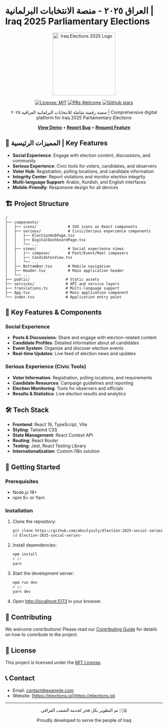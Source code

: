 # العراق ٢٠٢٥ - منصة الانتخابات البرلمانية | Iraq 2025 Parliamentary Elections

<div align="center">
  <img src="/public/logo.svg" alt="Iraq Elections 2025 Logo" width="200"/>
  
  [![License: MIT](https://img.shields.io/badge/License-MIT-green.svg)](https://opensource.org/licenses/MIT)
  [![PRs Welcome](https://img.shields.io/badge/PRs-welcome-brightgreen.svg)](CONTRIBUTING.md)
  [![GitHub stars](https://img.shields.io/github/stars/absulysuly/Election-2025-social-series-.svg?style=social)](https://github.com/absulysuly/Election-2025-social-series-/stargazers)

  <p>منصة رقمية شاملة للانتخابات البرلمانية العراقية ٢٠٢٥ | Comprehensive digital platform for Iraq 2025 Parliamentary Elections</p>
  
  [**View Demo**](#) • [**Report Bug**](https://github.com/absulysuly/Election-2025-social-series-/issues) • [**Request Feature**](https://github.com/absulysuly/Election-2025-social-series-/issues)
</div>

## 📌 المميزات الرئيسية | Key Features

- **Social Experience**: Engage with election content, discussions, and community
- **Serious Experience**: Civic tools for voters, candidates, and observers
- **Voter Hub**: Registration, polling locations, and candidate information
- **Integrity Center**: Report violations and monitor election integrity
- **Multi-language Support**: Arabic, Kurdish, and English interfaces
- **Mobile-Friendly**: Responsive design for all devices

## 🏗️ Project Structure

```
/
├── components/
│   ├── icons/              # SVG icons as React components
│   ├── serious/            # Civic/Serious experience components
│   │   ├── ElectionHubPage.tsx
│   │   ├── DigitalDashboardPage.tsx
│   │   └── ...
│   ├── views/              # Social experience views
│   │   ├── compose/        # Post/Event/Reel composers
│   │   ├── CandidatesView.tsx
│   │   └── ...
│   ├── BottomBar.tsx       # Mobile navigation
│   ├── Header.tsx          # Main application header
│   └── ...
├── public/                # Static assets
├── services/              # API and service layers
├── translations.ts        # Multi-language support
├── App.tsx                # Main application component
└── index.tsx              # Application entry point
```

## 🚀 Key Features & Components

### Social Experience
- **Posts & Discussions**: Share and engage with election-related content
- **Candidate Profiles**: Detailed information about all candidates
- **Event System**: Organize and discover election events
- **Real-time Updates**: Live feed of election news and updates

### Serious Experience (Civic Tools)
- **Voter Information**: Registration, polling locations, and requirements
- **Candidate Resources**: Campaign guidelines and reporting
- **Election Monitoring**: Tools for observers and officials
- **Results & Statistics**: Live election results and analytics

## 🛠️ Tech Stack

- **Frontend**: React 19, TypeScript, Vite
- **Styling**: Tailwind CSS
- **State Management**: React Context API
- **Routing**: React Router
- **Testing**: Jest, React Testing Library
- **Internationalization**: Custom i18n solution

## 🚀 Getting Started

### Prerequisites
- Node.js 18+
- npm 9+ or Yarn

### Installation

1. Clone the repository:
   ```bash
   git clone https://github.com/absulysuly/Election-2025-social-series-.git
   cd Election-2025-social-series-
   ```

2. Install dependencies:
   ```bash
   npm install
   # or
   yarn
   ```

3. Start the development server:
   ```bash
   npm run dev
   # or
   yarn dev
   ```

4. Open [http://localhost:5173](http://localhost:5173) in your browser.

## 🤝 Contributing

We welcome contributions! Please read our [Contributing Guide](CONTRIBUTING.md) for details on how to contribute to the project.

## 📄 License

This project is licensed under the [MIT License](LICENSE).

## 📞 Contact

- Email: [contact@example.com](mailto:contact@example.com)
- Website: [https://elections.iq](https://elections.iq)

---

<div align="center">
  <p>تم التطوير بكل فخر لخدمة الشعب العراقي 🇮🇶</p>
  <p>Proudly developed to serve the people of Iraq</p>
</div>
